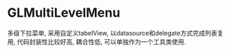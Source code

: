 # GLMultiLevelMenu
多级下拉菜单, 采用自定义tabelView, 以datasource和delegate方式完成列表复用, 代码封装性比较好高, 耦合性低, 可以单独作为一个工具类使用.
